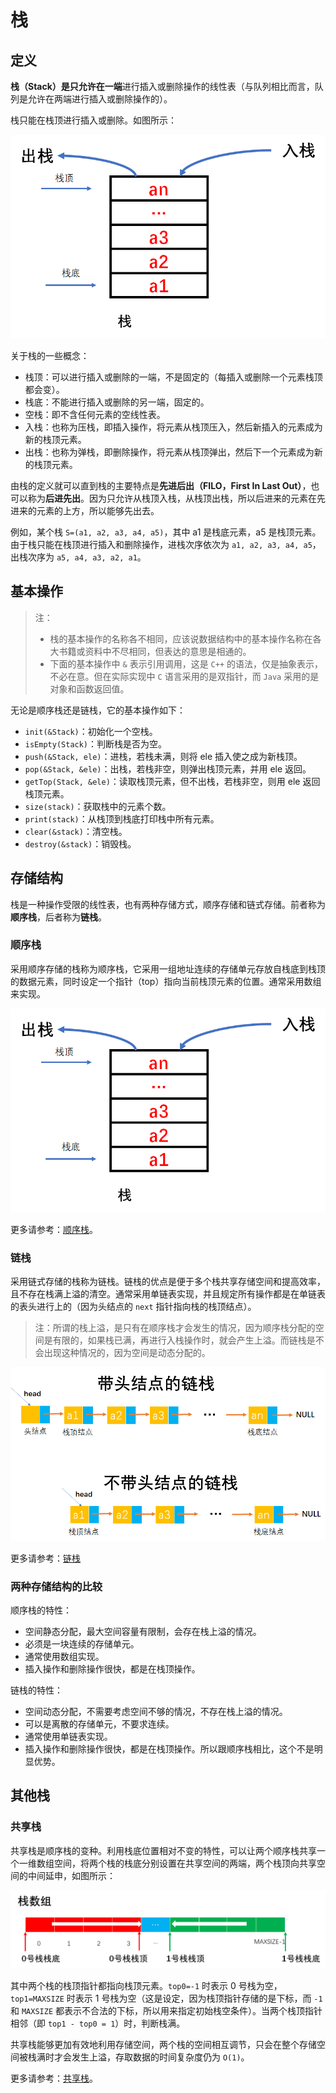 # 栈

## 定义

**栈（Stack）**是**只允许在一端**进行插入或删除操作的线性表（与队列相比而言，队列是允许在两端进行插入或删除操作的）。

栈只能在栈顶进行插入或删除。如图所示：

![image-20220417153409602](image-%E6%A0%88/image-20220417153409602.png)

关于栈的一些概念：

- 栈顶：可以进行插入或删除的一端，不是固定的（每插入或删除一个元素栈顶都会变）。
- 栈底：不能进行插入或删除的另一端，固定的。
- 空栈：即不含任何元素的空线性表。
- 入栈：也称为压栈，即插入操作，将元素从栈顶压入，然后新插入的元素成为新的栈顶元素。
- 出栈：也称为弹栈，即删除操作，将元素从栈顶弹出，然后下一个元素成为新的栈顶元素。

由栈的定义就可以直到栈的主要特点是**先进后出（FILO，First In Last Out）**，也可以称为**后进先出**。因为只允许从栈顶入栈，从栈顶出栈，所以后进来的元素在先进来的元素的上方，所以能够先出去。

例如，某个栈 `S=(a1, a2, a3, a4, a5)`，其中 a1 是栈底元素，a5 是栈顶元素。由于栈只能在栈顶进行插入和删除操作，进栈次序依次为 `a1, a2, a3, a4, a5`，出栈次序为 `a5, a4, a3, a2, a1`。



## 基本操作

> 注：
>
> - 栈的基本操作的名称各不相同，应该说数据结构中的基本操作名称在各大书籍或资料中不尽相同，但表达的意思是相通的。
> - 下面的基本操作中 `&` 表示引用调用，这是 `C++` 的语法，仅是抽象表示，不必在意。但在实际实现中 `C` 语言采用的是双指针，而 `Java` 采用的是对象和函数返回值。

无论是顺序栈还是链栈，它的基本操作如下：

- `init(&Stack)`：初始化一个空栈。
- `isEmpty(Stack)`：判断栈是否为空。
- `push(&Stack, ele)`：进栈，若栈未满，则将 ele 插入使之成为新栈顶。
- `pop(&Stack, &ele)`：出栈，若栈非空，则弹出栈顶元素，并用 ele 返回。
- `getTop(Stack, &ele)`：读取栈顶元素，但不出栈，若栈非空，则用 ele 返回栈顶元素。
- `size(stack)`：获取栈中的元素个数。
- `print(stack)`：从栈顶到栈底打印栈中所有元素。
- `clear(&stack)`：清空栈。
- `destroy(&stack)`：销毁栈。





## 存储结构

栈是一种操作受限的线性表，也有两种存储方式，顺序存储和链式存储。前者称为**顺序栈**，后者称为**链栈**。

### 顺序栈

采用顺序存储的栈称为顺序栈，它采用一组地址连续的存储单元存放自栈底到栈顶的数据元素，同时设定一个指针（top）指向当前栈顶元素的位置。通常采用数组来实现。

![image-20220417161019936](image-%E6%A0%88/image-20220417161019936.png)

更多请参考：[顺序栈](https://github.com/lcl100/data-structure-learning/blob/main/src/%E6%A0%88/%E6%96%87%E6%A1%A3/%E9%A1%BA%E5%BA%8F%E6%A0%88.md)。



### 链栈

采用链式存储的栈称为链栈。链栈的优点是便于多个栈共享存储空间和提高效率，且不存在栈满上溢的清空。通常采用单链表实现，并且规定所有操作都是在单链表的表头进行上的（因为头结点的 `next` 指针指向栈的栈顶结点）。

> 注：所谓的栈上溢，是只有在顺序栈才会发生的情况，因为顺序栈分配的空间是有限的，如果栈已满，再进行入栈操作时，就会产生上溢。而链栈是不会出现这种情况的，因为空间是动态分配的。

![image-20220417162145410](image-%E6%A0%88/image-20220417162145410.png)

更多请参考：[链栈](https://github.com/lcl100/data-structure-learning/blob/main/src/%E6%A0%88/%E6%96%87%E6%A1%A3/%E9%93%BE%E6%A0%88.md)



### 两种存储结构的比较

顺序栈的特性：

- 空间静态分配，最大空间容量有限制，会存在栈上溢的情况。
- 必须是一块连续的存储单元。
- 通常使用数组实现。
- 插入操作和删除操作很快，都是在栈顶操作。

链栈的特性：

- 空间动态分配，不需要考虑空间不够的情况，不存在栈上溢的情况。
- 可以是离散的存储单元，不要求连续。
- 通常使用单链表实现。
- 插入操作和删除操作很快，都是在栈顶操作。所以跟顺序栈相比，这个不是明显优势。





## 其他栈

### 共享栈

共享栈是顺序栈的变种。利用栈底位置相对不变的特性，可以让两个顺序栈共享一个一维数组空间，将两个栈的栈底分别设置在共享空间的两端，两个栈顶向共享空间的中间延申，如图所示：

![image-20220417164258326](image-%E6%A0%88/image-20220417164258326.png)

其中两个栈的栈顶指针都指向栈顶元素。`top0=-1` 时表示 0 号栈为空，`top1=MAXSIZE` 时表示 1 号栈为空（这是设定，因为栈顶指针存储的是下标，而 `-1` 和 `MAXSIZE` 都表示不合法的下标，所以用来指定初始栈空条件）。当两个栈顶指针相邻（即 `top1 - top0 = 1`）时，判断栈满。

共享栈能够更加有效地利用存储空间，两个栈的空间相互调节，只会在整个存储空间被栈满时才会发生上溢，存取数据的时间复杂度仍为 `O(1)`。

更多请参考：[共享栈](https://github.com/lcl100/data-structure-learning/blob/main/src/%E6%A0%88/%E6%96%87%E6%A1%A3/%E5%85%B1%E4%BA%AB%E6%A0%88.md)。

